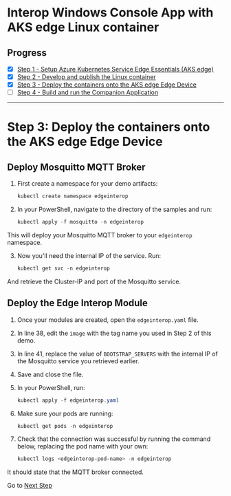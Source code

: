 # Interop Windows Console App with AKS edge Linux container

## Progress
- [x] [Step 1 - Setup Azure Kubernetes Service Edge Essentials (AKS edge)](/docs/AKS-Lite-Deployment-Guidance.md)
- [x] [Step 2 - Develop and publish the Linux container](./Documentation/Develop%20and%20publish%20the%20Linux%20container.MD)
- [x] [Step 3 - Deploy the containers onto the AKS edge Edge Device](../DeployContainersOnAKSLiteEdgedevice.md)
- [ ] [Step 4 - Build and run the Companion Application](./Run%20the%20Console%20Application.MD)
---

# Step 3: Deploy the containers onto the AKS edge Edge Device

## Deploy Mosquitto MQTT Broker
1. First create a namespace for your demo artifacts:
    ```powershell
    kubectl create namespace edgeinterop
    ```
2. In your PowerShell, navigate to the directory of the samples and run:
    ```powershell
    kubectl apply -f mosquitto -n edgeinterop
    ```
This will deploy your Mosquitto MQTT broker to your `edgeinterop` namespace.

3. Now you'll need the internal IP of the service. Run:
    ```powershell
    kubectl get svc -n edgeinterop 
    ```
And retrieve the Cluster-IP and port of the Mosquitto service.

## Deploy the Edge Interop Module 

1. Once your modules are created, open the `edgeinterop.yaml` file.

2. In line 38, edit the `image` with the tag name you used in Step 2 of this demo.

3. In line 41, replace the value of `BOOTSTRAP_SERVERS` with the internal IP of the Mosquitto service you retrieved earlier.

4. Save and close the file.

5. In your PowerShell, run:
    ```powershell
    kubectl apply -f edgeinterop.yaml
    ```

6. Make sure your pods are running:
    ```powershell
    kubectl get pods -n edgeinterop
    ```

8. Check that the connection was successful by running the command below, replacing the pod name with your own:
    ```powershell
    kubectl logs <edgeinterop-pod-name> -n edgeinterop
    ```

It should state that the MQTT broker connected.

Go to [Next Step](./Run%20the%20Console%20Application.MD)  